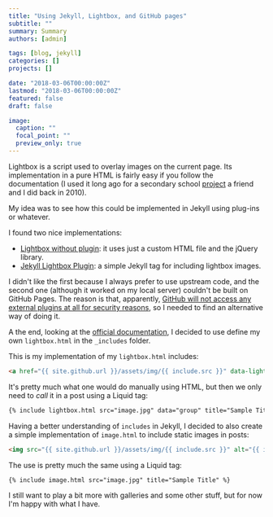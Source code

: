 ```yaml
---
title: "Using Jekyll, Lightbox, and GitHub pages"
subtitle: ""
summary: Summary
authors: [admin]

tags: [blog, jekyll]
categories: []
projects: []

date: "2018-03-06T00:00:00Z"
lastmod: "2018-03-06T00:00:00Z"
featured: false
draft: false

image:
  caption: ""
  focal_point: ""
  preview_only: true
---
```


Lightbox is a script used to overlay images on the current page. Its implementation in a pure HTML is fairly easy if you follow the documentation (I used it long ago for a secondary school [project](aldomann.com/sinia) a friend and I did back in 2010).

My idea was to see how this could be implemented in Jekyll using plug-ins or whatever.

I found two nice implementations:
- [Lightbox without plugin](https://jekyllcodex.org/without-plugin/lightbox/#): it uses just a custom HTML file and the jQuery library.
- [Jekyll Lightbox Plugin](https://github.com/appfoundry/jekyll-lightbox): a simple Jekyll tag for including lightbox images.

I didn't like the first because I always prefer to use upstream code, and the second one (although it worked on my local server) couldn't be built on GitHub Pages. The reason is that, apparently, [GitHub will not access any external plugins at all for security reasons](https://github.com/inukshuk/jekyll-scholar/issues/163), so I needed to find an alternative way of doing it.

A the end, looking at the [official documentation](https://jekyllrb.com/docs/includes/), I decided to use define my own `lightbox.html` in the `_includes` folder.

This is my implementation of my `lightbox.html` includes:
```html
<a href="{{ site.github.url }}/assets/img/{{ include.src }}" data-lightbox="{{ include.data }}" data-title="{{ include.title }}"><img src="{{ site.github.url }}/assets/img/{{ include.src }}" alt="{{ include.title }}"/></a>
```

It's pretty much what one would do manually using HTML, but then we only need to *call* it in a post using a Liquid tag:
```html
{% include lightbox.html src="image.jpg" data="group" title="Sample Title" %}
```

Having a better understanding of `includes` in Jekyll, I decided to also create a simple implementation of `image.html` to include static images in posts:
```html
<img src="{{ site.github.url }}/assets/img/{{ include.src }}" alt="{{ include.title }}"/>
```

The use is pretty much the same using a Liquid tag:
```html
{% include image.html src="image.jpg" title="Sample Title" %}
```

I still want to play a bit more with galleries and some other stuff, but for now I'm happy with what I have.
